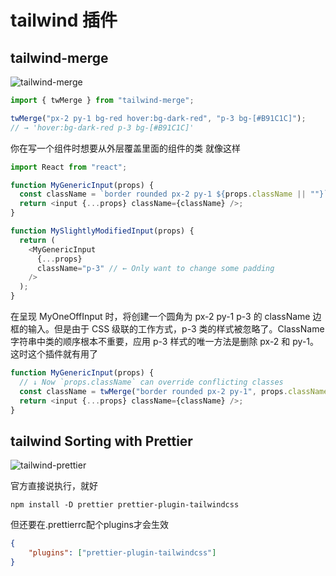 # tailwind 插件

## tailwind-merge

![tailwind-merge](/imgs/tool/tailwind-plugin/tailwind-merge.png)

```js
import { twMerge } from "tailwind-merge";

twMerge("px-2 py-1 bg-red hover:bg-dark-red", "p-3 bg-[#B91C1C]");
// → 'hover:bg-dark-red p-3 bg-[#B91C1C]'
```

你在写一个组件时想要从外层覆盖里面的组件的类
就像这样

```js
import React from "react";

function MyGenericInput(props) {
  const className = `border rounded px-2 py-1 ${props.className || ""}`;
  return <input {...props} className={className} />;
}

function MySlightlyModifiedInput(props) {
  return (
    <MyGenericInput
      {...props}
      className="p-3" // ← Only want to change some padding
    />
  );
}
```

在呈现 MyOneOffInput 时，将创建一个圆角为 px-2 py-1 p-3 的 className 边框的输入。但是由于 CSS 级联的工作方式，p-3 类的样式被忽略了。ClassName 字符串中类的顺序根本不重要，应用 p-3 样式的唯一方法是删除 px-2 和 py-1。
这时这个插件就有用了

```js
function MyGenericInput(props) {
  // ↓ Now `props.className` can override conflicting classes
  const className = twMerge("border rounded px-2 py-1", props.className);
  return <input {...props} className={className} />;
}
```

## tailwind Sorting with Prettier

![tailwind-prettier](/imgs/tool/tailwind-plugin/tailwind-prettier.png)

官方直接说执行，就好

``` shell
npm install -D prettier prettier-plugin-tailwindcss
```
但还要在.prettierrc配个plugins才会生效

``` json
{
    "plugins": ["prettier-plugin-tailwindcss"]
}
```